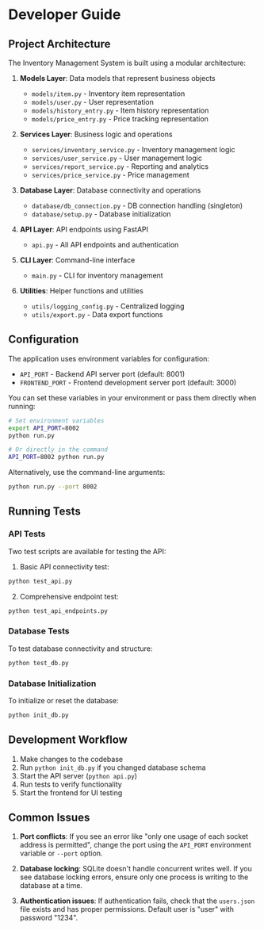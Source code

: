# Developer Guide

## Project Architecture

The Inventory Management System is built using a modular architecture:

1. **Models Layer**: Data models that represent business objects
   - `models/item.py` - Inventory item representation
   - `models/user.py` - User representation
   - `models/history_entry.py` - Item history representation
   - `models/price_entry.py` - Price tracking representation

2. **Services Layer**: Business logic and operations
   - `services/inventory_service.py` - Inventory management logic
   - `services/user_service.py` - User management logic
   - `services/report_service.py` - Reporting and analytics
   - `services/price_service.py` - Price management

3. **Database Layer**: Database connectivity and operations
   - `database/db_connection.py` - DB connection handling (singleton)
   - `database/setup.py` - Database initialization

4. **API Layer**: API endpoints using FastAPI
   - `api.py` - All API endpoints and authentication

5. **CLI Layer**: Command-line interface
   - `main.py` - CLI for inventory management

6. **Utilities**: Helper functions and utilities
   - `utils/logging_config.py` - Centralized logging
   - `utils/export.py` - Data export functions

## Configuration

The application uses environment variables for configuration:

- `API_PORT` - Backend API server port (default: 8001)
- `FRONTEND_PORT` - Frontend development server port (default: 3000)

You can set these variables in your environment or pass them directly when running:

```bash
# Set environment variables
export API_PORT=8002
python run.py

# Or directly in the command
API_PORT=8002 python run.py
```

Alternatively, use the command-line arguments:

```bash
python run.py --port 8002
```

## Running Tests

### API Tests

Two test scripts are available for testing the API:

1. Basic API connectivity test:
```bash
python test_api.py
```

2. Comprehensive endpoint test:
```bash
python test_api_endpoints.py
```

### Database Tests

To test database connectivity and structure:
```bash
python test_db.py
```

### Database Initialization

To initialize or reset the database:
```bash
python init_db.py
```

## Development Workflow

1. Make changes to the codebase
2. Run `python init_db.py` if you changed database schema
3. Start the API server (`python api.py`)
4. Run tests to verify functionality
5. Start the frontend for UI testing

## Common Issues

1. **Port conflicts**: If you see an error like "only one usage of each socket address is permitted", change the port using the `API_PORT` environment variable or `--port` option.

2. **Database locking**: SQLite doesn't handle concurrent writes well. If you see database locking errors, ensure only one process is writing to the database at a time.

3. **Authentication issues**: If authentication fails, check that the `users.json` file exists and has proper permissions. Default user is "user" with password "1234". 